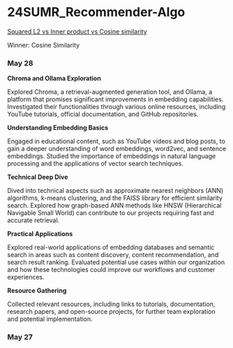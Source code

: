 # 24SUMR_Recommender-Algo

[Squared L2 vs Inner product vs Cosine similarity](https://chatgpt.com/share/b286851e-3444-4a2b-9be2-355ef5b61016)

Winner: Cosine Similarity

### May 28

**Chroma and Ollama Exploration**

Explored Chroma, a retrieval-augmented generation tool, and Ollama, a platform that promises significant improvements in embedding capabilities. Investigated their functionalities through various online resources, including YouTube tutorials, official documentation, and GitHub repositories.

**Understanding Embedding Basics**

Engaged in educational content, such as YouTube videos and blog posts, to gain a deeper understanding of word embeddings, word2vec, and sentence embeddings. Studied the importance of embeddings in natural language processing and the applications of vector search techniques.

**Technical Deep Dive**

Dived into technical aspects such as approximate nearest neighbors (ANN) algorithms, k-means clustering, and the FAISS library for efficient similarity search. Explored how graph-based ANN methods like HNSW (Hierarchical Navigable Small World) can contribute to our projects requiring fast and accurate retrieval.

**Practical Applications**

Explored real-world applications of embedding databases and semantic search in areas such as content discovery, content recommendation, and search result ranking. Evaluated potential use cases within our organization and how these technologies could improve our workflows and customer experiences.

**Resource Gathering**

Collected relevant resources, including links to tutorials, documentation, research papers, and open-source projects, for further team exploration and potential implementation.


### May 27
